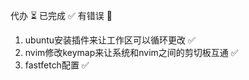代办 ⏳  已完成 ✅   有错误 

1. ubuntu安装插件来让工作区可以循环更改 ✅
2. nvim修改keymap来让系统和nvim之间的剪切板互通 ✅
3. fastfetch配置 ✅
